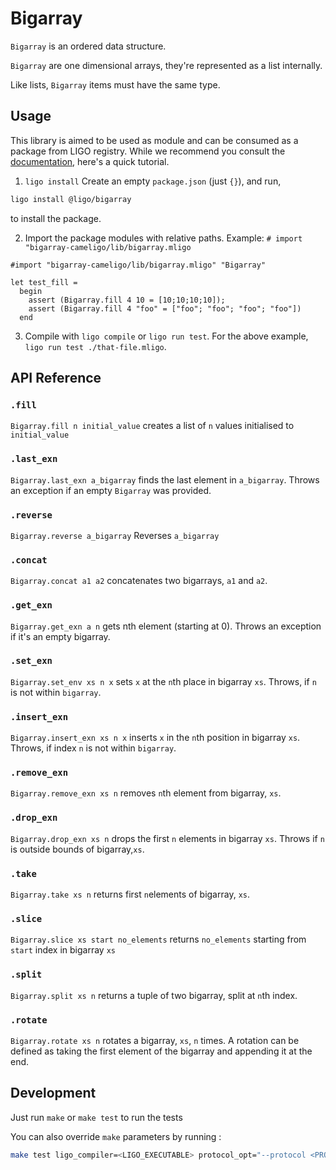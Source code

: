 # Bigarray

`Bigarray` is an ordered data structure.

`Bigarray` are one dimensional arrays, they're represented as a list internally.

Like lists, `Bigarray` items must have the same type.

## Usage

This library is aimed to be used as module and can be consumed as a package from LIGO registry.
While we recommend you consult the [documentation](https://ligo.mavryk.org/docs/advanced/package-management/), here's a quick tutorial.


1. `ligo install`
Create an empty `package.json` (just `{}`), and run,

```sh
ligo install @ligo/bigarray
```

to install the package.

2. Import the package modules with relative paths. Example: `# import "bigarray-cameligo/lib/bigarray.mligo`


```cameligo
#import "bigarray-cameligo/lib/bigarray.mligo" "Bigarray"

let test_fill =
  begin
    assert (Bigarray.fill 4 10 = [10;10;10;10]);
    assert (Bigarray.fill 4 "foo" = ["foo"; "foo"; "foo"; "foo"])
  end
```

3. Compile with `ligo compile` or `ligo run test`. For the above example, `ligo run test ./that-file.mligo`.

## API Reference

### `.fill`
`Bigarray.fill n initial_value` creates a list of `n` values initialised to `initial_value`

### `.last_exn`
`Bigarray.last_exn a_bigarray` finds the last element in `a_bigarray`. Throws an exception if an empty `Bigarray` was provided.

### `.reverse`
`Bigarray.reverse a_bigarray`
Reverses `a_bigarray`

### `.concat`
`Bigarray.concat a1 a2` concatenates two bigarrays, `a1` and `a2`.

### `.get_exn`
`Bigarray.get_exn a n` gets nth element (starting at 0). Throws an exception if it's an empty bigarray.

### `.set_exn`
`Bigarray.set_env xs n x` sets `x` at the `n`th place in bigarray `xs`. Throws, if `n` is not within `bigarray`.

### `.insert_exn`
`Bigarray.insert_exn xs n x` inserts `x` in the `n`th position in bigarray `xs`. Throws, if index `n` is not within `bigarray`.

### `.remove_exn`
`Bigarray.remove_exn xs n` removes `n`th element from bigarray, `xs`.

### `.drop_exn`
`Bigarray.drop_exn xs n` drops the first `n` elements in bigarray `xs`. Throws if `n` is outside bounds of bigarray,`xs`.

### `.take`
`Bigarray.take xs n` returns first `n`elements of bigarray, `xs`.

### `.slice`
`Bigarray.slice xs start no_elements` returns `no_elements` starting from `start` index in bigarray `xs`

### `.split`
`Bigarray.split xs n` returns a tuple of two bigarray, split at `n`th index.

### `.rotate`
`Bigarray.rotate xs n` rotates a bigarray, `xs`, `n` times. A rotation can be defined as taking the first element of the bigarray and appending it at the end.

## Development

Just run `make` or `make test` to run the tests

You can also override `make` parameters by running :
```sh
make test ligo_compiler=<LIGO_EXECUTABLE> protocol_opt="--protocol <PROTOCOL>"
```
